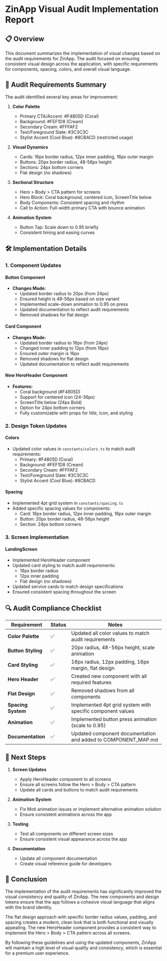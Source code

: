 # ZinApp Visual Audit Implementation Report

## 📋 Overview

This document summarizes the implementation of visual changes based on the audit requirements for ZinApp. The audit focused on ensuring consistent visual design across the application, with specific requirements for components, spacing, colors, and overall visual language.

## 🎯 Audit Requirements Summary

The audit identified several key areas for improvement:

1. **Color Palette**
   - Primary CTA/Accent: #F4805D (Coral)
   - Background: #FEF1D8 (Cream)
   - Secondary Cream: #FFFAF2
   - Text/Foreground Slate: #3C3C3C
   - Stylist Accent (Cool Blue): #8CBACD (restricted usage)

2. **Visual Dynamics**
   - Cards: 16px border radius, 12px inner padding, 16px outer margin
   - Buttons: 20px border radius, 48-56px height
   - Sections: 24px bottom corners
   - Flat design (no shadows)

3. **Sectional Structure**
   - Hero > Body > CTA pattern for screens
   - Hero Block: Coral background, centered icon, ScreenTitle below
   - Body Components: Consistent spacing and rhythm
   - Call to Action: Full-width primary CTA with bounce animation

4. **Animation System**
   - Button Tap: Scale down to 0.95 briefly
   - Consistent timing and easing curves

## 🛠️ Implementation Details

### 1. Component Updates

#### Button Component
- **Changes Made:**
  - Updated border radius to 20px (from 24px)
  - Ensured height is 48-56px based on size variant
  - Implemented scale-down animation to 0.95 on press
  - Updated documentation to reflect audit requirements
  - Removed shadows for flat design

#### Card Component
- **Changes Made:**
  - Updated border radius to 16px (from 24px)
  - Changed inner padding to 12px (from 16px)
  - Ensured outer margin is 16px
  - Removed shadows for flat design
  - Updated documentation to reflect audit requirements

#### New HeroHeader Component
- **Features:**
  - Coral background (#F4805D)
  - Support for centered icon (24-36px)
  - ScreenTitle below (24px Bold)
  - Option for 24px bottom corners
  - Fully customizable with props for title, icon, and styling

### 2. Design Token Updates

#### Colors
- Updated color values in `constants/colors.ts` to match audit requirements:
  - Primary: #F4805D (Coral)
  - Background: #FEF1D8 (Cream)
  - Secondary Cream: #FFFAF2
  - Text/Foreground Slate: #3C3C3C
  - Stylist Accent (Cool Blue): #8CBACD

#### Spacing
- Implemented 4pt grid system in `constants/spacing.ts`
- Added specific spacing values for components:
  - Card: 16px border radius, 12px inner padding, 16px outer margin
  - Button: 20px border radius, 48-56px height
  - Section: 24px bottom corners

### 3. Screen Implementation

#### LandingScreen
- Implemented HeroHeader component
- Updated card styling to match audit requirements:
  - 16px border radius
  - 12px inner padding
  - Flat design (no shadows)
- Updated service cards to match design specifications
- Ensured consistent spacing throughout the screen

## 🔍 Audit Compliance Checklist

| Requirement | Status | Notes |
|-------------|--------|-------|
| **Color Palette** | ✅ | Updated all color values to match audit requirements |
| **Button Styling** | ✅ | 20px radius, 48-56px height, scale animation |
| **Card Styling** | ✅ | 16px radius, 12px padding, 16px margin, flat design |
| **Hero Header** | ✅ | Created new component with all required features |
| **Flat Design** | ✅ | Removed shadows from all components |
| **Spacing System** | ✅ | Implemented 4pt grid system with specific component values |
| **Animation** | ✅ | Implemented button press animation (scale to 0.95) |
| **Documentation** | ✅ | Updated component documentation and added to COMPONENT_MAP.md |

## 🔄 Next Steps

1. **Screen Updates**
   - Apply HeroHeader component to all screens
   - Ensure all screens follow the Hero > Body > CTA pattern
   - Update all cards and buttons to match audit requirements

2. **Animation System**
   - Fix Moti animation issues or implement alternative animation solution
   - Ensure consistent animations across the app

3. **Testing**
   - Test all components on different screen sizes
   - Ensure consistent visual appearance across the app

4. **Documentation**
   - Update all component documentation
   - Create visual reference guide for developers

## 📝 Conclusion

The implementation of the audit requirements has significantly improved the visual consistency and quality of ZinApp. The new components and design tokens ensure that the app follows a cohesive visual language that aligns with the brand identity.

The flat design approach with specific border radius values, padding, and spacing creates a modern, clean look that is both functional and visually appealing. The new HeroHeader component provides a consistent way to implement the Hero > Body > CTA pattern across all screens.

By following these guidelines and using the updated components, ZinApp will maintain a high level of visual quality and consistency, which is essential for a premium user experience.
